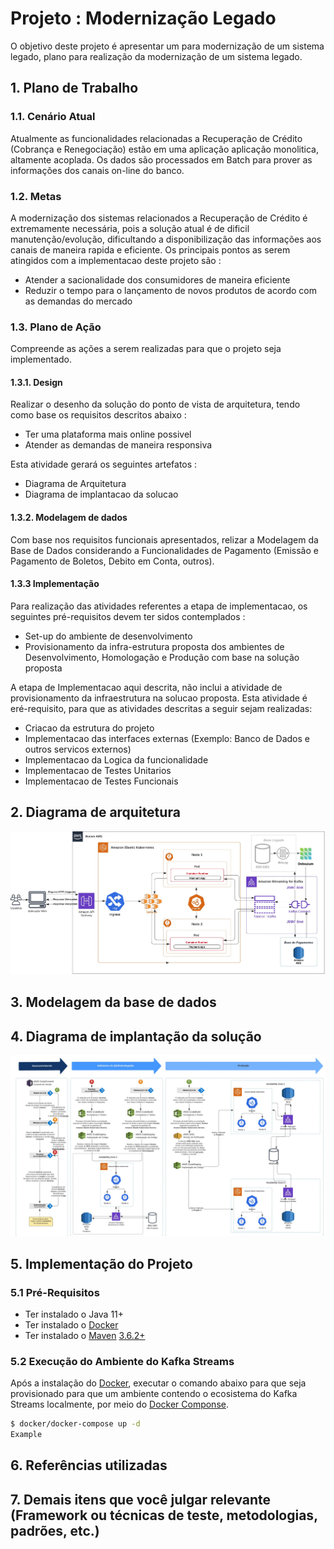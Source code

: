 # Projeto : Modernização Legado

O objetivo deste projeto é apresentar um para modernização de um sistema legado, plano para realização da modernização de um sistema legado.

## 1. Plano de Trabalho

### 1.1. Cenário Atual

 Atualmente as funcionalidades relacionadas a Recuperação de Crédito (Cobrança e Renegociação) estão
 em uma aplicação aplicação monolitica, altamente acoplada. Os dados são processados em Batch para
 prover as informações dos canais on-line do banco.

### 1.2. Metas

A modernização dos sistemas relacionados a Recuperação de Crédito é extremamente necessária, pois a 
solução atual é de dificil manutenção/evolução, dificultando a disponibilização das informações aos 
canais de maneira rapida e eficiente. Os principais pontos as serem atingidos com a implementacao 
deste projeto são :

- Atender a sacionalidade dos consumidores de maneira eficiente
- Reduzir o tempo para o lançamento de novos produtos de acordo com as demandas do mercado

### 1.3. Plano de Ação

Compreende as ações a serem realizadas para que o projeto seja implementado. 

#### 1.3.1. Design

Realizar o desenho da solução do ponto de vista de arquitetura, tendo como base os requisitos descritos abaixo :

- Ter uma plataforma mais online possivel
- Atender as demandas de maneira responsiva

Esta atividade gerará os seguintes artefatos : 

- Diagrama de Arquitetura
- Diagrama de implantacao da solucao

#### 1.3.2. Modelagem de dados

Com base nos requisitos funcionais apresentados, relizar a Modelagem da Base de Dados considerando
a Funcionalidades de Pagamento (Emissão e Pagamento de Boletos, Debito em Conta, outros).

#### 1.3.3 Implementação

Para realização das atividades referentes a etapa de implementacao, os seguintes pré-requisitos 
devem ter sidos contemplados :

- Set-up do ambiente de desenvolvimento
- Provisionamento da infra-estrutura proposta dos ambientes de Desenvolvimento, Homologação e Produção com base na solução proposta

A etapa de Implementacao aqui descrita, não inclui a atividade de provisionamento da infraestrutura 
na solucao proposta. Esta atividade é eré-requisito, para que as atividades descritas a seguir sejam 
realizadas: 

- Criacao da estrutura do projeto
- Implementacao das interfaces externas (Exemplo: Banco de Dados e outros servicos externos)
- Implementacao da Logica da funcionalidade 
- Implementacao de Testes Unitarios
- Implementacao de Testes Funcionais

## 2. Diagrama de arquitetura

<p align="center" >
<img src="https://github.com/ads1986/legacy-modernization/blob/main/artifacts/diagrama-arquitetura.jpeg"/>
</p>

## 3. Modelagem da base de dados

## 4. Diagrama de implantação da solução

<p align="center" >
<img src="https://github.com/ads1986/legacy-modernization/blob/main/artifacts/diagrama-implantacao.jpeg"/>
</p>

## 5. Implementação do Projeto

### 5.1 Pré-Requisitos

- Ter instalado o Java 11+
- Ter instalado o [Docker](https://docs.docker.com/get-docker/)
- Ter instalado o [Maven](https://maven.apache.org/) [3.6.2+](https://maven.apache.org/download.cgi)

### 5.2 Execução do Ambiente do Kafka Streams

Após a instalação do [Docker](https://docs.docker.com/get-docker/), executar o comando abaixo para que seja provisionado 
para que um ambiente contendo o ecosistema do Kafka Streams localmente, por meio do [Docker Componse](https://docs.docker.com/compose/).

```sh
$ docker/docker-compose up -d
Example
```



## 6. Referências utilizadas

## 7. Demais itens que você julgar relevante (Framework ou técnicas de teste, metodologias, padrões, etc.)